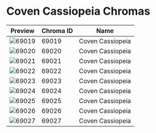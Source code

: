 # Coven Cassiopeia Chromas



| Preview | Chroma ID | Name |
|---------|-----------|------|
| ![69019](https://raw.communitydragon.org/latest/plugins/rcp-be-lol-game-data/global/default/v1/champion-chroma-images/69/69019.png) | 69019 | Coven Cassiopeia |
| ![69020](https://raw.communitydragon.org/latest/plugins/rcp-be-lol-game-data/global/default/v1/champion-chroma-images/69/69020.png) | 69020 | Coven Cassiopeia |
| ![69021](https://raw.communitydragon.org/latest/plugins/rcp-be-lol-game-data/global/default/v1/champion-chroma-images/69/69021.png) | 69021 | Coven Cassiopeia |
| ![69022](https://raw.communitydragon.org/latest/plugins/rcp-be-lol-game-data/global/default/v1/champion-chroma-images/69/69022.png) | 69022 | Coven Cassiopeia |
| ![69023](https://raw.communitydragon.org/latest/plugins/rcp-be-lol-game-data/global/default/v1/champion-chroma-images/69/69023.png) | 69023 | Coven Cassiopeia |
| ![69024](https://raw.communitydragon.org/latest/plugins/rcp-be-lol-game-data/global/default/v1/champion-chroma-images/69/69024.png) | 69024 | Coven Cassiopeia |
| ![69025](https://raw.communitydragon.org/latest/plugins/rcp-be-lol-game-data/global/default/v1/champion-chroma-images/69/69025.png) | 69025 | Coven Cassiopeia |
| ![69026](https://raw.communitydragon.org/latest/plugins/rcp-be-lol-game-data/global/default/v1/champion-chroma-images/69/69026.png) | 69026 | Coven Cassiopeia |
| ![69027](https://raw.communitydragon.org/latest/plugins/rcp-be-lol-game-data/global/default/v1/champion-chroma-images/69/69027.png) | 69027 | Coven Cassiopeia |